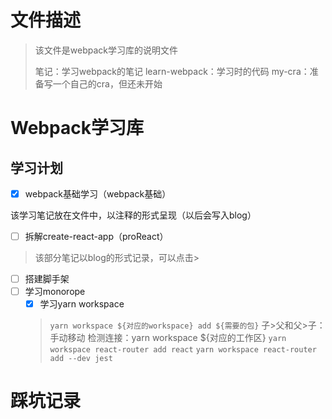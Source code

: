 # 文件描述
> 该文件是webpack学习库的说明文件
>
> 笔记：学习webpack的笔记
> learn-webpack：学习时的代码
> my-cra：准备写一个自己的cra，但还未开始
# Webpack学习库

## 学习计划

- [x]  webpack基础学习（webpack基础）

该学习笔记放在文件中，以注释的形式呈现（以后会写入blog）

- [ ] 拆解create-react-app（proReact）

> 该部分笔记以blog的形式记录，可以点击>

- [ ] 搭建脚手架
- [ ] 学习monorope
  - [x] 学习yarn workspace
  > `yarn workspace ${对应的workspace} add ${需要的包}`
  > 子>父和父>子：手动移动
  > 检测连接：yarn workspace ${对应的工作区}
  >`yarn workspace react-router add react`
`yarn workspace react-router add --dev jest`

# 踩坑记录

